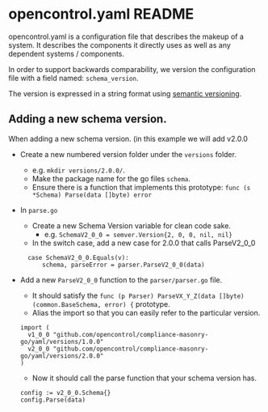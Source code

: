 # opencontrol.yaml README

opencontrol.yaml is a configuration file that describes the makeup of a system.
It describes the components it directly uses as well as any dependent systems / components.

In order to support backwards comparability, we version the configuration file with a field named: `schema_version`.

The version is expressed in a string format using [semantic versioning](http://semver.org/).

## Adding a new schema version.

When adding a new schema version. (in this example we will add v2.0.0
- Create a new numbered version folder under the `versions` folder.
  - e.g. `mkdir versions/2.0.0/`.
  - Make the package name for the go files `schema`.
  - Ensure there is a function that implements this prototype: `func (s *Schema) Parse(data []byte) error`
- In `parse.go`
  - Create a new Schema Version variable for clean code sake.
    - e.g. `SchemaV2_0_0 = semver.Version{2, 0, 0, nil, nil}`
  - In the switch case, add a new case for 2.0.0 that calls ParseV2_0_0
  
  ```
  	case SchemaV2_0_0.Equals(v):
  		schema, parseError = parser.ParseV2_0_0(data)
  ```

- Add a new `ParseV2_0_0` function to the `parser/parser.go` file.
  - It should satisfy the `func (p Parser) ParseVX_Y_Z(data []byte) (common.BaseSchema, error) {` prototype.
  - Alias the import so that you can easily refer to the particular version.
  ```
  import (
    v1_0_0 "github.com/opencontrol/compliance-masonry-go/yaml/versions/1.0.0"
    v2_0_0 "github.com/opencontrol/compliance-masonry-go/yaml/versions/2.0.0"
  )
  ```
  - Now it should call the parse function that your schema version has.
  
  ```
  config := v2_0_0.Schema{}
  config.Parse(data)
  ```